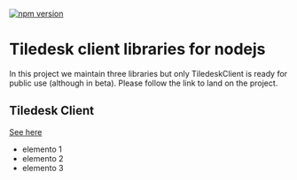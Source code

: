 [![npm version](https://badge.fury.io/js/%40tiledesk%2Ftiledesk-client.svg)](https://badge.fury.io/js/%40tiledesk%2Ftiledesk-client)
# Tiledesk client libraries for nodejs

In this project we maintain three libraries but only TiledeskClient is ready for public use (although in beta). Please follow the link to land on the project.

## Tiledesk Client
[See here](https://github.com/Tiledesk/tiledesk-nodejs-libs/blob/master/tiledesk-client/README.md)

* elemento 1
* elemento 2
* elemento 3
